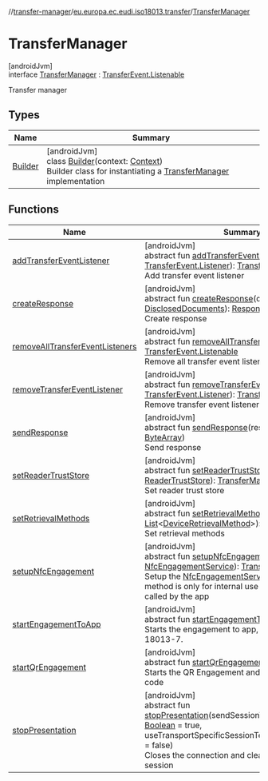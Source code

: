 //[transfer-manager](../../../index.md)/[eu.europa.ec.eudi.iso18013.transfer](../index.md)/[TransferManager](index.md)

# TransferManager

[androidJvm]\
interface [TransferManager](index.md) : [TransferEvent.Listenable](../-transfer-event/-listenable/index.md)

Transfer manager

## Types

| Name | Summary |
|---|---|
| [Builder](-builder/index.md) | [androidJvm]<br>class [Builder](-builder/index.md)(context: [Context](https://developer.android.com/reference/kotlin/android/content/Context.html))<br>Builder class for instantiating a [TransferManager](index.md) implementation |

## Functions

| Name | Summary |
|---|---|
| [addTransferEventListener](../-transfer-event/-listenable/add-transfer-event-listener.md) | [androidJvm]<br>abstract fun [addTransferEventListener](../-transfer-event/-listenable/add-transfer-event-listener.md)(listener: [TransferEvent.Listener](../-transfer-event/-listener/index.md)): [TransferEvent.Listenable](../-transfer-event/-listenable/index.md)<br>Add transfer event listener |
| [createResponse](create-response.md) | [androidJvm]<br>abstract fun [createResponse](create-response.md)(disclosedDocuments: [DisclosedDocuments](../-disclosed-documents/index.md)): [ResponseResult](../-response-result/index.md)<br>Create response |
| [removeAllTransferEventListeners](../-transfer-event/-listenable/remove-all-transfer-event-listeners.md) | [androidJvm]<br>abstract fun [removeAllTransferEventListeners](../-transfer-event/-listenable/remove-all-transfer-event-listeners.md)(): [TransferEvent.Listenable](../-transfer-event/-listenable/index.md)<br>Remove all transfer event listeners |
| [removeTransferEventListener](../-transfer-event/-listenable/remove-transfer-event-listener.md) | [androidJvm]<br>abstract fun [removeTransferEventListener](../-transfer-event/-listenable/remove-transfer-event-listener.md)(listener: [TransferEvent.Listener](../-transfer-event/-listener/index.md)): [TransferEvent.Listenable](../-transfer-event/-listenable/index.md)<br>Remove transfer event listener |
| [sendResponse](send-response.md) | [androidJvm]<br>abstract fun [sendResponse](send-response.md)(responseBytes: [ByteArray](https://kotlinlang.org/api/latest/jvm/stdlib/kotlin/-byte-array/index.html))<br>Send response |
| [setReaderTrustStore](set-reader-trust-store.md) | [androidJvm]<br>abstract fun [setReaderTrustStore](set-reader-trust-store.md)(readerTrustStore: [ReaderTrustStore](../../eu.europa.ec.eudi.iso18013.transfer.readerauth/-reader-trust-store/index.md)): [TransferManager](index.md)<br>Set reader trust store |
| [setRetrievalMethods](set-retrieval-methods.md) | [androidJvm]<br>abstract fun [setRetrievalMethods](set-retrieval-methods.md)(retrievalMethods: [List](https://kotlinlang.org/api/latest/jvm/stdlib/kotlin.collections/-list/index.html)&lt;[DeviceRetrievalMethod](../-device-retrieval-method/index.md)&gt;): [TransferManager](index.md)<br>Set retrieval methods |
| [setupNfcEngagement](setup-nfc-engagement.md) | [androidJvm]<br>abstract fun [setupNfcEngagement](setup-nfc-engagement.md)(service: [NfcEngagementService](../../eu.europa.ec.eudi.iso18013.transfer.engagement/-nfc-engagement-service/index.md)): [TransferManager](index.md)<br>Setup the [NfcEngagementService](../../eu.europa.ec.eudi.iso18013.transfer.engagement/-nfc-engagement-service/index.md) Note: This method is only for internal use and should not be called by the app |
| [startEngagementToApp](start-engagement-to-app.md) | [androidJvm]<br>abstract fun [startEngagementToApp](start-engagement-to-app.md)(intent: [Intent](https://developer.android.com/reference/kotlin/android/content/Intent.html))<br>Starts the engagement to app, according to ISO 18013-7. |
| [startQrEngagement](start-qr-engagement.md) | [androidJvm]<br>abstract fun [startQrEngagement](start-qr-engagement.md)()<br>Starts the QR Engagement and generates the QR code |
| [stopPresentation](stop-presentation.md) | [androidJvm]<br>abstract fun [stopPresentation](stop-presentation.md)(sendSessionTerminationMessage: [Boolean](https://kotlinlang.org/api/latest/jvm/stdlib/kotlin/-boolean/index.html) = true, useTransportSpecificSessionTermination: [Boolean](https://kotlinlang.org/api/latest/jvm/stdlib/kotlin/-boolean/index.html) = false)<br>Closes the connection and clears the data of the session |
